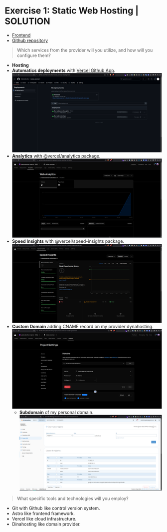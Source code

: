 # Exercise 1: Static Web Hosting | SOLUTION
- [Frontend](https://resizes.exercise1.vallecillos.es/)
- [Github repository](https://github.com/PabloVallecillos/resizes_exercise_1)

> Which services from the provider will you utilize, and how will you configure them?

- **Hosting**
- **Automatics deployments** with [Vercel Github App](https://github.com/apps/vercel).
![Automatics deployments](assets/vercel/automatics-deployments.png)
- **Analytics** with @vercel/analytics package.
![Web Analytics](assets/vercel/web-analytics.png)
- **Speed Insights** with @vercel/speed-insights package.
![Speed Insights](assets/vercel/speed-insights.png)
- **Custom Domain** adding CNAME record on my provider dynahosting.
![Vercel Custom Domain](assets/vercel/custom-domain.png)
  - **Subdomain** of my personal domain.
    ![Dinahosting Subdomain](assets/dinahosting.png)

> What specific tools and technologies will you employ?

- Git with Github like control version system.
- Astro like frontend framework.
- Vercel like cloud infrastructure.
- Dinahosting like domain provider.

